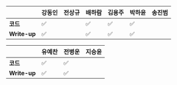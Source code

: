 |              | 강동인 |        전상규      | 배하람 | 김용주 | 박하윤 | 송진범 |
| ------------ | ------ | ----------------- | ------ | ------ | ------ | ------ |
| **코드**     |✅|| :white_check_mark: | :white_check_mark:       | :white_check_mark:  |        |
| **Write-up** |✅|| :white_check_mark: | :white_check_mark:       | :white_check_mark: |        |

|              | 유예찬 | 전병운 | 지승윤 |
| ------------ | ------ | ------ | ------ |
| **코드**     | :white_check_mark: |:white_check_mark:  |        |
| **Write-up** | :white_check_mark: |:white_check_mark:      |        |

